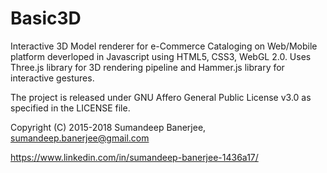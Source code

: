 # Basic3D
Interactive 3D Model renderer for e-Commerce Cataloging on Web/Mobile platform deverloped in Javascript using HTML5, CSS3, WebGL 2.0. Uses Three.js library for 3D rendering pipeline and Hammer.js library for interactive gestures.

The project is released under GNU Affero General Public License v3.0 as specified in the LICENSE file.

Copyright (C) 2015-2018 Sumandeep Banerjee, sumandeep.banerjee@gmail.com

https://www.linkedin.com/in/sumandeep-banerjee-1436a17/
